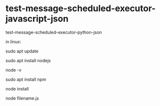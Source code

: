 # test-message-scheduled-executor-javascript-json
test-message-scheduled-executor-python-json

in linux:

sudo apt update

sudo apt install nodejs

node -v

sudo apt install npm

node install

node filename.js